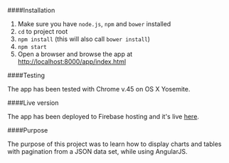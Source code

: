 ####Installation

1. Make sure you have `node.js`, `npm` and `bower` installed
2. `cd` to project root
3. `npm install` (this will also call `bower install`)
4. `npm start`
5. Open a browser and browse the app at [http://localhost:8000/app/index.html](http://localhost:8000/app/index.html)

####Testing

The app has been tested with Chrome v.45 on OS X Yosemite. 

####Live version

The app has been deployed to Firebase hosting and it's live [here](https://blazing-fire-6089.firebaseapp.com/).

####Purpose

The purpose of this project was to learn how to display charts and tables with pagination from a JSON data set, while using AngularJS.


